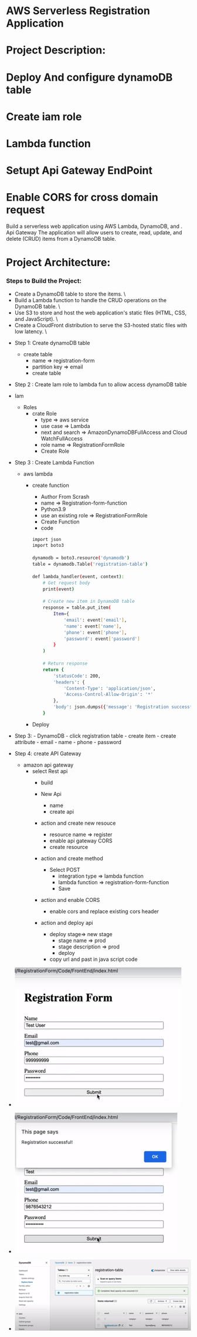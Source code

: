 # AWS Serverless Registration Application 

# Project Description:
#   Deploy And configure dynamoDB table
#   Create iam role
#   Lambda function
#   Setupt Api Gateway EndPoint
#   Enable CORS for cross domain request

Build a serverless web application using AWS Lambda, DynamoDB, and . Api Gateway
The application will allow users to create, read, update, and delete (CRUD) items from a DynamoDB table.

# Project Architecture:



### Steps to Build the Project:

* Create a DynamoDB table to store the items. \
* Build a Lambda function to handle the CRUD operations on the DynamoDB table. \
* Use S3 to store and host the web application's static files (HTML, CSS, and JavaScript). \
* Create a CloudFront distribution to serve the S3-hosted static files with low latency. \

-   Step 1: Create dynamoDB table 
    -   create table
        -   name => registration-form
        -   partition key => email
        -   create table

-   Step 2 : Create Iam role to lambda fun to allow access dynamoDB table
-   Iam 
    -   Roles
        -   crate Role
            -   type => aws service
            -   use case => Lambda
            -   next and search => AmazonDynamoDBFullAccess   and Cloud WatchFullAccess
            -   role name => RegistrationFormRole
            -   Create Role

-   Step 3 : Create Lambda Function
    -   aws lambda
        -   create function
            -   Author From Scrash
            -   name => Registration-form-function
            -   Python3.9
            -   use an existing role => RegistrationFormRole
            -   Create Function
            - code

            ```bash
            import json
            import boto3

            dynamodb = boto3.resource('dynamodb')
            table = dynamodb.Table('registration-table')

            def lambda_handler(event, context):
                # Get request body
                print(event)

                # Create new item in DynamoDB table
                response = table.put_item(
                    Item={
                        'email': event['email'],
                        'name': event['name'],
                        'phone': event['phone'],
                        'password': event['password']
                    }
                )

                # Return response
                return {
                    'statusCode': 200,
                    'headers': {
                        'Content-Type': 'application/json',
                        'Access-Control-Allow-Origin': '*'
                    },
                    'body': json.dumps({'message': 'Registration successful'})
                }
            ```

        -   Deploy

-   Step 3: 
            -   DynamoDB
            -   click registration table
            -   create item
            -   create attribute
                -   email
                -   name
                -   phone
                -   password
-   Step 4: create API Gateway
    -   amazon api gateway
        -   select Rest api 
            -   build
            -   New Api
                -   name
                -   create api
            -   action and create new resouce
                -   resource name => register   
                - enable api gateway CORS
                - create resource
            - action and create method
                -   Select POST
                    -   integration type => lambda function
                    -   lambda function => registration-form-function
                    -   Save
            -   action and enable CORS
                -   enable cors and replace existing cors header
            
            -   action and deploy api 
                -   deploy stage=> new stage
                    -   stage name => prod
                    -   stage description => prod
                    -   deploy
                -   copy url and past in java script code 

-   ![alt](./images/Capture.PNG)

-   ![alt](./images/Capture2.PNG)

-   ![alt](./images/Capture3.PNG)